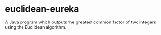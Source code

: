 # euclidean-eureka
A Java program which outputs the greatest common factor of two integers using the Euclidean algorithm.
